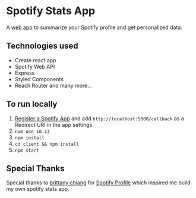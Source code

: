 # Spotify Stats App
A [web app](https://spotify-stats-application.herokuapp.com/) to summarize your Spotify profile and get personalized data. 

## Technologies used
 - Create react app
 - Spotify Web API
 - Express
 - Styled Components
 - Reach Router
 and many more...
 
## To run locally
1. [Register a Spotify App](https://developer.spotify.com/dashboard/login) and add `http://localhost:5000/callback` as a Redirect URI in the app settings.
2. `nvm use 10.13`
3. `npm install`
4. `cd client && npm install`
5. `npm start`

## Special Thanks
Special thanks to [brittany chiang](https://github.com/bchiang7) for [Spotify Profile](https://spotify-profile.herokuapp.com/) which inspired me build my own spotify stats app.
